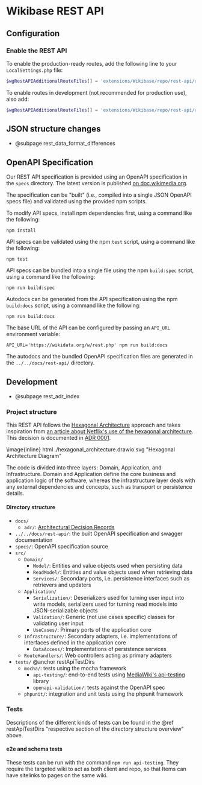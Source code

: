 # Wikibase REST API

## Configuration

### Enable the REST API

To enable the production-ready routes, add the following line to your `LocalSettings.php` file:

```php
$wgRestAPIAdditionalRouteFiles[] = 'extensions/Wikibase/repo/rest-api/routes.json';
```

To enable routes in development (not recommended for production use), also add:

```php
$wgRestAPIAdditionalRouteFiles[] = 'extensions/Wikibase/repo/rest-api/routes.dev.json';
```

## JSON structure changes

* @subpage rest_data_format_differences

## OpenAPI Specification

Our REST API specification is provided using an OpenAPI specification in the `specs` directory. The latest version is published [on doc.wikimedia.org](https://doc.wikimedia.org/Wikibase/master/js/rest-api/).

The specification can be "built" (i.e., compiled into a single JSON OpenAPI specs file) and validated using the provided npm scripts.

To modify API specs, install npm dependencies first, using a command like the following:

```
npm install
```

API specs can be validated using the npm `test` script, using a command like the following:

```
npm test
```

API specs can be bundled into a single file using the npm `build:spec` script, using a command like the following:

```
npm run build:spec
```

Autodocs can be generated from the API specification using the npm `build:docs` script, using a command like the following:

```
npm run build:docs
```

The base URL of the API can be configured by passing an `API_URL` environment variable:

```
API_URL='https://wikidata.org/w/rest.php' npm run build:docs
```

The autodocs and the bundled OpenAPI specification files are generated in the `../../docs/rest-api/` directory.

## Development

* @subpage rest_adr_index

### Project structure
This REST API follows the [Hexagonal Architecture](https://alistair.cockburn.us/hexagonal-architecture/) approach and takes inspiration from [an article about Netflix's use of the hexagonal architecture](https://netflixtechblog.com/ready-for-changes-with-hexagonal-architecture-b315ec967749). This decision is documented in [ADR 0001](docs/adr/0001_hexagonal_architecture.md).

\image{inline} html ./hexagonal_architecture.drawio.svg "Hexagonal Architecture Diagram"

The code is divided into three layers: Domain, Application, and Infrastructure. Domain and Application define the core business and application logic of the software, whereas the infrastructure layer deals with any external dependencies and concepts, such as transport or persistence details.

#### Directory structure

- `docs/`
  - `adr/`: [Architectural Decision Records](https://adr.github.io/)
- `../../docs/rest-api/`: the built OpenAPI specification and swagger documentation
- `specs/`: OpenAPI specification source
- `src/`
  - `Domain/`
    - `Model/`: Entities and value objects used when persisting data
    - `ReadModel/`: Entities and value objects used when retrieving data
    - `Services/`: Secondary ports, i.e. persistence interfaces such as retrievers and updaters
  - `Application/`
    - `Serialization/`: Deserializers used for turning user input into write models, serializers used for turning read models into JSON-serializable objects
    - `Validation/`: Generic (not use cases specific) classes for validating user input
    - `UseCases/`: Primary ports of the application core
  - `Infrastructure/`: Secondary adapters, i.e. implementations of interfaces defined in the application core
    - `DataAccess/`: Implementations of persistence services
  - `RouteHandlers/`: Web controllers acting as primary adapters
- `tests/` @anchor restApiTestDirs
  - `mocha/`: tests using the mocha framework
    - `api-testing/`: end-to-end tests using [MediaWiki's api-testing][1] library
    - `openapi-validation/`: tests against the OpenAPI spec
  - `phpunit/`: integration and unit tests using the phpunit framework

### Tests

Descriptions of the different kinds of tests can be found in the @ref restApiTestDirs "respective section of the directory structure overview" above.

#### e2e and schema tests

These tests can be run with the command `npm run api-testing`. They require the targeted wiki to act as both client and repo, so that Items can have sitelinks to pages on the same wiki.

[1]: https://www.mediawiki.org/wiki/MediaWiki_API_integration_tests
